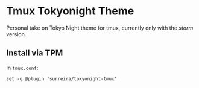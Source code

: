 # Tmux Tokyonight Theme

Personal take on Tokyo Night theme for tmux, currently only with the _storm_ version.

## Install via TPM

In `tmux.conf`:

```
set -g @plugin 'surreira/tokyonight-tmux'
```
